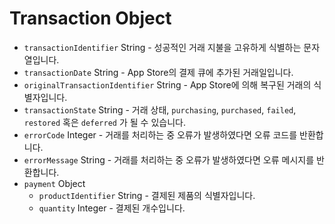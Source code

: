 # Transaction Object

* `transactionIdentifier` String - 성공적인 거래 지불을 고유하게 식별하는 문자열입니다.
* `transactionDate` String - App Store의 결제 큐에 추가된 거래일입니다.
* `originalTransactionIdentifier` String - App Store에 의해 복구된 거래의 식별자입니다.
* `transactionState` String - 거래 상태, `purchasing`, `purchased`, `failed`, `restored` 혹은 `deferred` 가 될 수 있습니다.
* `errorCode` Integer - 거래를 처리하는 중 오류가 발생하였다면 오류 코드를 반환합니다.
* `errorMessage` String - 거래를 처리하는 중 오류가 발생하였다면 오류 메시지를 반환합니다.
* `payment` Object 
  * `productIdentifier` String - 결제된 제품의 식별자입니다.
  * `quantity` Integer - 결제된 개수입니다.